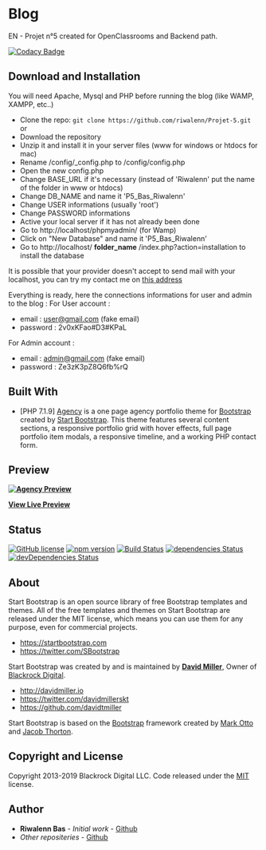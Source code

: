 # Blog

EN - Projet n°5 created for OpenClassrooms and Backend path.

[![Codacy Badge](https://api.codacy.com/project/badge/Grade/ad9a4df6eed64b81b52976433e6074fe)](https://www.codacy.com/manual/riwalenn/Projet-5?utm_source=github.com&amp;utm_medium=referral&amp;utm_content=riwalenn/Projet-5&amp;utm_campaign=Badge_Grade)

## Download and Installation

You will need Apache, Mysql and PHP before running the blog (like WAMP, XAMPP, etc..)
* Clone the repo: `git clone https://github.com/riwalenn/Projet-5.git` or
* Download the repository
* Unzip it and install it in your server files (www for windows or htdocs for mac)
* Rename /config/_config.php to /config/config.php
* Open the new config.php
* Change BASE_URL if it's necessary (instead of 'Riwalenn' put the name of the folder in www or htdocs)
* Change DB_NAME and name it 'P5_Bas_Riwalenn'
* Change USER informations (usually 'root')
* Change PASSWORD informations
* Active your local server if it has not already been done
* Go to http://localhost/phpmyadmin/ (for Wamp)
* Click on "New Database" and name it 'P5_Bas_Riwalenn'
* Go to http://localhost/ **folder_name** /index.php?action=installation to install the database

It is possible that your provider doesn't accept to send mail with your localhost, you can try my contact me on [this address](https://projet5.riwalennbas.com/index.php#contact)

Everything is ready, here the connections informations for user and admin to the blog :
For User account :
* email : user@gmail.com (fake email)
* password : 2v0xKFao#D3#KPaL

For Admin account :
* email : admin@gmail.com (fake email)
* password : Ze3zK3pZ8Q6fb%rQ

## Built With

* [PHP 7.1.9]
 [Agency](https://startbootstrap.com/template-overviews/agency/) is a one page agency portfolio theme for [Bootstrap](http://getbootstrap.com/) created by [Start Bootstrap](http://startbootstrap.com/). This theme features several content sections, a responsive portfolio grid with hover effects, full page portfolio item modals, a responsive timeline, and a working PHP contact form.

## Preview

**[![Agency Preview](https://startbootstrap.com/assets/img/screenshots/themes/agency.png)](https://blackrockdigital.github.io/startbootstrap-agency/)**

**[View Live Preview](https://blackrockdigital.github.io/startbootstrap-agency/)**

## Status

[![GitHub license](https://img.shields.io/badge/license-MIT-blue.svg)](https://raw.githubusercontent.com/BlackrockDigital/startbootstrap-agency/master/LICENSE)
[![npm version](https://img.shields.io/npm/v/startbootstrap-agency.svg)](https://www.npmjs.com/package/startbootstrap-agency)
[![Build Status](https://travis-ci.org/BlackrockDigital/startbootstrap-agency.svg?branch=master)](https://travis-ci.org/BlackrockDigital/startbootstrap-agency)
[![dependencies Status](https://david-dm.org/BlackrockDigital/startbootstrap-agency/status.svg)](https://david-dm.org/BlackrockDigital/startbootstrap-agency)
[![devDependencies Status](https://david-dm.org/BlackrockDigital/startbootstrap-agency/dev-status.svg)](https://david-dm.org/BlackrockDigital/startbootstrap-agency?type=dev)

## About

Start Bootstrap is an open source library of free Bootstrap templates and themes. All of the free templates and themes on Start Bootstrap are released under the MIT license, which means you can use them for any purpose, even for commercial projects.

* https://startbootstrap.com
* https://twitter.com/SBootstrap

Start Bootstrap was created by and is maintained by **[David Miller](http://davidmiller.io/)**, Owner of [Blackrock Digital](http://blackrockdigital.io/).

* http://davidmiller.io
* https://twitter.com/davidmillerskt
* https://github.com/davidtmiller

Start Bootstrap is based on the [Bootstrap](http://getbootstrap.com/) framework created by [Mark Otto](https://twitter.com/mdo) and [Jacob Thorton](https://twitter.com/fat).

## Copyright and License

Copyright 2013-2019 Blackrock Digital LLC. Code released under the [MIT](https://github.com/BlackrockDigital/startbootstrap-agency/blob/gh-pages/LICENSE) license.

## Author

* **Riwalenn Bas** - *Initial work* - [Github](https://github.com/riwalenn)
* *Other repositeries* - [Github](https://github.com/riwalenn?tab=repositories)
